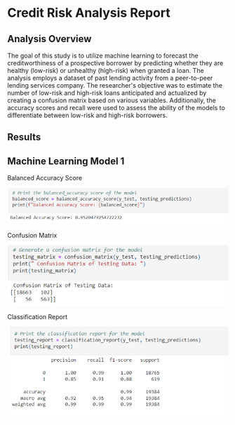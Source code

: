 
# Credit Risk Analysis Report

## Analysis Overview

The goal of this study is to utilize machine learning to forecast the creditworthiness of a prospective borrower by predicting whether they are healthy (low-risk) or unhealthy (high-risk) when granted a loan. The analysis employs a dataset of past lending activity from a peer-to-peer lending services company. The researcher's objective was to estimate the number of low-risk and high-risk loans anticipated and actualized by creating a confusion matrix based on various variables. Additionally, the accuracy scores and recall were used to assess the ability of the models to differentiate between low-risk and high-risk borrowers.

## Results

## Machine Learning Model 1

Balanced Accuracy Score

![](https://github.com/Gilaine-UOT/Credit-risk-classification/blob/main/Images/Capture%201.PNG)

Confusion Matrix

![](https://github.com/Gilaine-UOT/Credit-risk-classification/blob/main/Images/Capture%202.PNG)

Classification Report

![](https://github.com/Gilaine-UOT/Credit-risk-classification/blob/main/Images/Capture%203.PNG)
